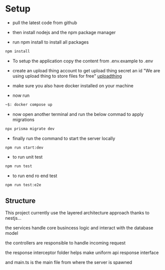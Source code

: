 # Setup

- pull the latest code from github

- then install nodejs and the npm package manager

- run npm install to install all packages

```bash
npm install
```

- To setup the application copy the content from .env.example to .env

- create an upload thing account to get upload thing secret an id "We are using upload thing to store files for free" [uploadthing](https://uploadthing.com)

- make sure you also have docker installed on your machine

- now run

```bash
~$: docker compose up
```

- now open another terminal and run the below commad to apply migrations

```bash
npx prisma migrate dev
```

- finally run the command to start the server locally

```bash
npm run start:dev
```

- to run unit test

```bash
npm run test
```

- to run end ro end test

```bash
npm run test:e2e
```

## Structure

This project currently use the layered architecture approach thanks to nestjs...

the services handle core busincess logic and interact with the database model

the controllers are responsible to handle incoming request

the response interceptor folder helps make uniform api response interface

and main.ts is the main file from where the server is spawned
